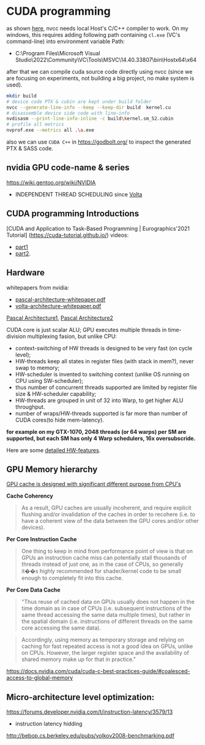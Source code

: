 # CUDA programming

as shown [here](https://docs.nvidia.com/cuda/cuda-compiler-driver-nvcc/index.html#the-cuda-compilation-trajectory), nvcc needs local Host's C/C++ compiler to work.
On my windows, this requires adding following path containing `cl.exe` (VC's command-line) into environment variable Path:

 - C:\Program Files\Microsoft Visual Studio\2022\Community\VC\Tools\MSVC\14.40.33807\bin\Hostx64\x64

after that we can compile cuda source code directly using nvcc (since we are focusing on experiments, not building a big project, no make system is used).

```bash
mkdir build
# device code PTX & cubin are kept under build folder
nvcc --generate-line-info --keep --keep-dir build  kernel.cu
# disassemble device side code with line-info
nvdisasm --print-line-info-inline -c build\kernel.sm_52.cubin
# profile all metrics
nvprof.exe --metrics all .\a.exe
```
also we can use `CUDA C++` in https://godbolt.org/ to inspect the generated PTX & SASS code.

## nvidia GPU code-name & series
https://wiki.gentoo.org/wiki/NVIDIA
 - INDEPENDENT THREAD SCHEDULING since [Volta](https://images.nvidia.cn/content/volta-architecture/pdf/volta-architecture-whitepaper.pdf)

## CUDA programming Introductions
[CUDA and Application to Task-Based Programming | Eurographics'2021 Tutorial]
(https://cuda-tutorial.github.io/) videos:
 - [part1](https://www.youtube.com/watch?v=6kT7vVHCZIc)
 - [part2](https://www.youtube.com/watch?v=mrDWmnXC5Ck).

## Hardware
whitepapers from nvidia:
 - [pascal-architecture-whitepaper.pdf](https://images.nvidia.cn/content/pdf/tesla/whitepaper/pascal-architecture-whitepaper.pdf)
 - [volta-architecture-whitepaper.pdf](https://images.nvidia.cn/content/volta-architecture/pdf/volta-architecture-whitepaper.pdf)

[Pascal Architecture1](https://www.anandtech.com/show/10325/the-nvidia-geforce-gtx-1080-and-1070-founders-edition-review/4), 
[Pascal Architecture2](https://www.anandtech.com/show/11172/nvidia-unveils-geforce-gtx-1080-ti-next-week-699)

CUDA core is just scalar ALU; GPU executes multiple threads in time-division multiplexing fasion, but unlike CPU:
 - context-switching of HW threads is designed to be very fast (on cycle level);
 - HW-threads keep all states in register files (with stack in mem?), never swap to memory;
 - HW-scheduler is invented to switching context (unlike OS running on CPU using SW-scheduler);
 - thus number of concurrent threads supported are limited by register file size & HW-scheduler capability;
 - HW-threads are grouped in unit of 32 into Warp, to get higher ALU throughput.
 - number of wraps/HW-threads supported is far more than number of CUDA cores(to hide mem-latency).
 
 **for example on my GTX-1070, 2048 threads (or 64 warps) per SM are supported,
 but each SM has only 4 Warp schedulers, 16x oversubscride.**

Here are some [detailed HW-features](https://docs.nvidia.com/cuda/cuda-c-programming-guide/index.html#features-and-technical-specifications).

## GPU Memory hierarchy
[GPU cache is designed with significant different purpose from CPU's](https://www.rastergrid.com/blog/gpu-tech/2021/01/understanding-gpu-caches/)

**Cache Coherency**
> As a result, GPU caches are usually incoherent, and require explicit flushing
> and/or invalidation of the caches in order to recohere (i.e. to have a coherent
> view of the data between the GPU cores and/or other devices).

**Per Core Instruction Cache**
> One thing to keep in mind from performance point of view is that
> on GPUs an instruction cache miss can potentially stall thousands
> of threads instead of just one, as in the case of CPUs, so generally it��s highly recommended
> for shader/kernel code to be small enough to completely fit into this cache.

**Per Core Data Cache**
> "Thus reuse of cached data on GPUs usually does not happen in the time domain
>  as in case of CPUs (i.e. subsequent instructions of the same thread accessing
>  the same data multiple times), but rather in the spatial domain (i.e. instructions
>  of different threads on the same core accessing the same data).

> Accordingly, using memory as temporary storage and relying on caching for fast
> repeated access is not a good idea on GPUs, unlike on CPUs. However, the larger
> register space and the availability of shared memory make up for that in practice."

https://docs.nvidia.com/cuda/cuda-c-best-practices-guide/#coalesced-access-to-global-memory

## Micro-architecture level optimization:

https://forums.developer.nvidia.com/t/instruction-latency/3579/13
 - instruction latency hidding

http://bebop.cs.berkeley.edu/pubs/volkov2008-benchmarking.pdf

 